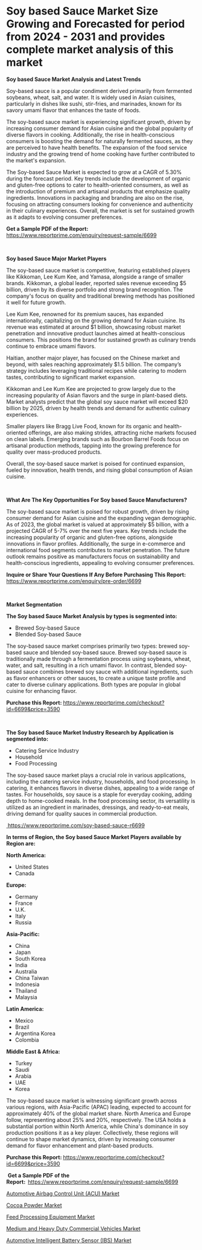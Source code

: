 <p><h1>Soy based Sauce Market Size Growing and Forecasted for period from 2024 - 2031 and provides complete market analysis of this market</h1></p><p><strong>Soy based Sauce Market Analysis and Latest Trends</strong></p>
<p><p>Soy-based sauce is a popular condiment derived primarily from fermented soybeans, wheat, salt, and water. It is widely used in Asian cuisines, particularly in dishes like sushi, stir-fries, and marinades, known for its savory umami flavor that enhances the taste of foods. </p><p>The soy-based sauce market is experiencing significant growth, driven by increasing consumer demand for Asian cuisine and the global popularity of diverse flavors in cooking. Additionally, the rise in health-conscious consumers is boosting the demand for naturally fermented sauces, as they are perceived to have health benefits. The expansion of the food service industry and the growing trend of home cooking have further contributed to the market's expansion.</p><p>The Soy-based Sauce Market is expected to grow at a CAGR of 5.30% during the forecast period. Key trends include the development of organic and gluten-free options to cater to health-oriented consumers, as well as the introduction of premium and artisanal products that emphasize quality ingredients. Innovations in packaging and branding are also on the rise, focusing on attracting consumers looking for convenience and authenticity in their culinary experiences. Overall, the market is set for sustained growth as it adapts to evolving consumer preferences.</p></p>
<p><strong>Get a Sample PDF of the Report:&nbsp;</strong> <a href="https://www.reportprime.com/enquiry/request-sample/6699?utm_campaign=1135&utm_medium=2&utm_source=Github&utm_content=ia&utm_term=02102024&utm_id=soy-based-sauce">https://www.reportprime.com/enquiry/request-sample/6699</a></p>
<p>&nbsp;</p>
<p><strong>Soy based Sauce Major Market Players</strong></p>
<p><p>The soy-based sauce market is competitive, featuring established players like Kikkoman, Lee Kum Kee, and Yamasa, alongside a range of smaller brands. Kikkoman, a global leader, reported sales revenue exceeding $5 billion, driven by its diverse portfolio and strong brand recognition. The company's focus on quality and traditional brewing methods has positioned it well for future growth.</p><p>Lee Kum Kee, renowned for its premium sauces, has expanded internationally, capitalizing on the growing demand for Asian cuisine. Its revenue was estimated at around $1 billion, showcasing robust market penetration and innovative product launches aimed at health-conscious consumers. This positions the brand for sustained growth as culinary trends continue to embrace umami flavors.</p><p>Haitian, another major player, has focused on the Chinese market and beyond, with sales reaching approximately $1.5 billion. The company’s strategy includes leveraging traditional recipes while catering to modern tastes, contributing to significant market expansion.</p><p>Kikkoman and Lee Kum Kee are projected to grow largely due to the increasing popularity of Asian flavors and the surge in plant-based diets. Market analysts predict that the global soy sauce market will exceed $20 billion by 2025, driven by health trends and demand for authentic culinary experiences.</p><p>Smaller players like Bragg Live Food, known for its organic and health-oriented offerings, are also making strides, attracting niche markets focused on clean labels. Emerging brands such as Bourbon Barrel Foods focus on artisanal production methods, tapping into the growing preference for quality over mass-produced products.</p><p>Overall, the soy-based sauce market is poised for continued expansion, fueled by innovation, health trends, and rising global consumption of Asian cuisine.</p></p>
<p>&nbsp;</p>
<p><strong>What Are The Key Opportunities For Soy based Sauce Manufacturers?</strong></p>
<p><p>The soy-based sauce market is poised for robust growth, driven by rising consumer demand for Asian cuisine and the expanding vegan demographic. As of 2023, the global market is valued at approximately $5 billion, with a projected CAGR of 5-7% over the next five years. Key trends include the increasing popularity of organic and gluten-free options, alongside innovations in flavor profiles. Additionally, the surge in e-commerce and international food segments contributes to market penetration. The future outlook remains positive as manufacturers focus on sustainability and health-conscious ingredients, appealing to evolving consumer preferences.</p></p>
<p><strong>Inquire or Share Your Questions If Any Before Purchasing This Report:</strong> <a href="https://www.reportprime.com/enquiry/pre-order/6699?utm_campaign=1135&utm_medium=2&utm_source=Github&utm_content=ia&utm_term=02102024&utm_id=soy-based-sauce">https://www.reportprime.com/enquiry/pre-order/6699</a></p>
<p>&nbsp;</p>
<p><strong>Market Segmentation</strong></p>
<p><strong>The Soy based Sauce Market Analysis by types is segmented into:</strong></p>
<p><ul><li>Brewed Soy-based Sauce</li><li>Blended Soy-based Sauce</li></ul></p>
<p><p>The soy-based sauce market comprises primarily two types: brewed soy-based sauce and blended soy-based sauce. Brewed soy-based sauce is traditionally made through a fermentation process using soybeans, wheat, water, and salt, resulting in a rich umami flavor. In contrast, blended soy-based sauce combines brewed soy sauce with additional ingredients, such as flavor enhancers or other sauces, to create a unique taste profile and cater to diverse culinary applications. Both types are popular in global cuisine for enhancing flavor.</p></p>
<p><strong>Purchase this Report:&nbsp;</strong><a href="https://www.reportprime.com/checkout?id=6699&price=3590&utm_campaign=1135&utm_medium=2&utm_source=Github&utm_content=ia&utm_term=02102024&utm_id=soy-based-sauce">https://www.reportprime.com/checkout?id=6699&price=3590</a></p>
<p>&nbsp;</p>
<p><strong>The Soy based Sauce Market Industry Research by Application is segmented into:</strong></p>
<p><ul><li>Catering Service Industry</li><li>Household</li><li>Food Processing</li></ul></p>
<p><p>The soy-based sauce market plays a crucial role in various applications, including the catering service industry, households, and food processing. In catering, it enhances flavors in diverse dishes, appealing to a wide range of tastes. For households, soy sauce is a staple for everyday cooking, adding depth to home-cooked meals. In the food processing sector, its versatility is utilized as an ingredient in marinades, dressings, and ready-to-eat meals, driving demand for quality sauces in commercial production.</p></p>
<p><a href="https://www.reportprime.com/soy-based-sauce-r6699?utm_campaign=1135&utm_medium=2&utm_source=Github&utm_content=ia&utm_term=02102024&utm_id=soy-based-sauce">&nbsp;https://www.reportprime.com/soy-based-sauce-r6699</a></p>
<p><strong>In terms of Region, the Soy based Sauce Market Players available by Region are:</strong></p>
<p>
    <p> <strong> North America: </strong>
        <ul>
            <li>United States</li>
            <li>Canada</li>
        </ul>
        </p> 
    <p> <strong> Europe: </strong>
        <ul>
            <li>Germany</li>
            <li>France</li>
            <li>U.K.</li>
            <li>Italy</li>
            <li>Russia</li>
        </ul>
        </p> 
    <p> <strong> Asia-Pacific: </strong>
        <ul>
            <li>China</li>
            <li>Japan</li>
            <li>South Korea</li>
            <li>India</li>
            <li>Australia</li>
            <li>China Taiwan</li>
            <li>Indonesia</li>
            <li>Thailand</li>
            <li>Malaysia</li>
        </ul>
        </p> 
    <p> <strong> Latin America: </strong>
        <ul>
            <li>Mexico</li>
            <li>Brazil</li>
            <li>Argentina Korea</li>
            <li>Colombia</li>
        </ul>
        </p> 
    <p> <strong> Middle East & Africa: </strong>
        <ul>
            <li>Turkey</li>
            <li>Saudi</li>
            <li>Arabia</li>
            <li>UAE</li>
            <li>Korea</li>
        </ul>
    </p>
    </p>
<p><p>The soy-based sauce market is witnessing significant growth across various regions, with Asia-Pacific (APAC) leading, expected to account for approximately 40% of the global market share. North America and Europe follow, representing about 25% and 20%, respectively. The USA holds a substantial portion within North America, while China's dominance in soy production positions it as a key player. Collectively, these regions will continue to shape market dynamics, driven by increasing consumer demand for flavor enhancement and plant-based products.</p></p>
<p><strong>Purchase this Report: </strong><a href="https://www.reportprime.com/checkout?id=6699&price=3590&utm_campaign=1135&utm_medium=2&utm_source=Github&utm_content=ia&utm_term=02102024&utm_id=soy-based-sauce">https://www.reportprime.com/checkout?id=6699&price=3590</a></p>
<p>&nbsp;<strong>Get a Sample PDF of the Report:&nbsp;&nbsp;</strong><a href="https://www.reportprime.com/enquiry/request-sample/6699?utm_campaign=1135&utm_medium=2&utm_source=Github&utm_content=ia&utm_term=02102024&utm_id=soy-based-sauce">https://www.reportprime.com/enquiry/request-sample/6699</a></p>
<p><strong></strong></p>
<p><p><a href="https://medium.com/@claudekozey2023/automotive-airbag-control-unit-acu-market-size-growth-trends-statistics-forecasts-7d0f0dd37c7b?utm_campaign=1135&utm_medium=2&utm_source=Github&utm_content=ia&utm_term=02102024&utm_id=soy-based-sauce">Automotive Airbag Control Unit (ACU) Market</a></p><p><a href="https://www.linkedin.com/pulse/what-growth-opportunities-challenges-cocoa-powder-market-foresearch-yumlc?trackingId=oRujbAeUQa6uq20eQi38Sw%3D%3D&utm_campaign=1135&utm_medium=2&utm_source=Github&utm_content=ia&utm_term=02102024&utm_id=soy-based-sauce">Cocoa Powder Market</a></p><p><a href="https://www.linkedin.com/pulse/how-feed-processing-equipment-market-evolve-growth-analysis-sbvre?trackingId=%2F0Rr6lBATOC3UCXNIl8xXw%3D%3D&utm_campaign=1135&utm_medium=2&utm_source=Github&utm_content=ia&utm_term=02102024&utm_id=soy-based-sauce">Feed Processing Equipment Market</a></p><p><a href="https://issuu.com/reportprime-2/docs/medium-and-heavy-duty-commercial-ve_352f835cdfe00d?utm_campaign=1135&utm_medium=2&utm_source=Github&utm_content=ia&utm_term=02102024&utm_id=soy-based-sauce">Medium and Heavy Duty Commercial Vehicles Market</a></p><p><a href="https://medium.com/@claudekozey2023/disruption-and-innovation-in-the-automotive-intelligent-battery-sensor-ibs-industry-market-cb71a2a5c67d?utm_campaign=1135&utm_medium=2&utm_source=Github&utm_content=ia&utm_term=02102024&utm_id=soy-based-sauce">Automotive Intelligent Battery Sensor (IBS) Market</a></p></p>